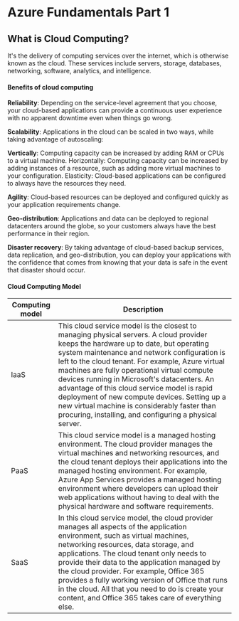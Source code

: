 # Azure Fundamentals Part 1
## What is Cloud Computing?
It's the delivery of computing services over the internet, which is otherwise known as the cloud. These services include servers, storage, databases, networking, software, analytics, and intelligence. 
#### Benefits of cloud computing
**Reliability**: Depending on the service-level agreement that you choose, your cloud-based applications can provide a continuous user experience with no apparent downtime even when things go wrong.

**Scalability**: Applications in the cloud can be scaled in two ways, while taking advantage of autoscaling:

**Vertically**: Computing capacity can be increased by adding RAM or CPUs to a virtual machine.
Horizontally: Computing capacity can be increased by adding instances of a resource, such as adding more virtual machines to your configuration.
Elasticity: Cloud-based applications can be configured to always have the resources they need.

**Agility**: Cloud-based resources can be deployed and configured quickly as your application requirements change.

**Geo-distribution**: Applications and data can be deployed to regional datacenters around the globe, so your customers always have the best performance in their region.

**Disaster recovery**: By taking advantage of cloud-based backup services, data replication, and geo-distribution, you can deploy your applications with the confidence that comes from knowing that your data is safe in the event that disaster should occur.

#### Cloud Computing Model
|Computing model	| Description |
|---------------- |-------------|
|IaaS |This cloud service model is the closest to managing physical servers. A cloud provider keeps the hardware up to date, but operating system maintenance and network configuration is left to the cloud tenant. For example, Azure virtual machines are fully operational virtual compute devices running in Microsoft's datacenters. An advantage of this cloud service model is rapid deployment of new compute devices. Setting up a new virtual machine is considerably faster than procuring, installing, and configuring a physical server.|
|PaaS	|This cloud service model is a managed hosting environment. The cloud provider manages the virtual machines and networking resources, and the cloud tenant deploys their applications into the managed hosting environment. For example, Azure App Services provides a managed hosting environment where developers can upload their web applications without having to deal with the physical hardware and software requirements.|
|SaaS	|In this cloud service model, the cloud provider manages all aspects of the application environment, such as virtual machines, networking resources, data storage, and applications. The cloud tenant only needs to provide their data to the application managed by the cloud provider. For example, Office 365 provides a fully working version of Office that runs in the cloud. All that you need to do is create your content, and Office 365 takes care of everything else.|
